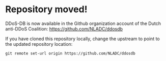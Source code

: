 # Repository moved!

DDoS-DB is now available in the Github organization account of the Dutch anti-DDoS Coalition:
https://github.com/NLADC/ddosdb

If you have cloned this repository locally, change the upstream to point to the updated repository location:

`git remote set-url origin https://github.com/NLADC/ddosdb`
